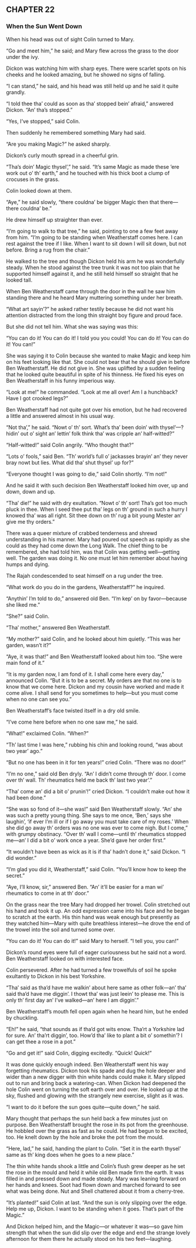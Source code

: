 ## CHAPTER 22
### When the Sun Went Down
When his head was out of sight Colin turned to Mary.

“Go and meet him,” he said; and Mary flew across the grass to the door under the ivy.

Dickon was watching him with sharp eyes. There were scarlet spots on his cheeks and he looked amazing, but he showed no signs of falling.

“I can stand,” he said, and his head was still held up and he said it quite grandly.

“I told thee tha’ could as soon as tha’ stopped bein’ afraid,” answered Dickon. “An’ tha’s stopped.”

“Yes, I’ve stopped,” said Colin.

Then suddenly he remembered something Mary had said.

“Are you making Magic?” he asked sharply.

Dickon’s curly mouth spread in a cheerful grin.

“Tha’s doin’ Magic thysel’,” he said. “It’s same Magic as made these ’ere work out o’ th’ earth,” and he touched with his thick boot a clump of crocuses in the grass.

Colin looked down at them.

“Aye,” he said slowly, “there couldna’ be bigger Magic then that there—there couldna’ be.”

He drew himself up straighter than ever.

“I’m going to walk to that tree,” he said, pointing to one a few feet away from him. “I’m going to be standing when Weatherstaff comes here. I can rest against the tree if I like. When I want to sit down I will sit down, but not before. Bring a rug from the chair.”

He walked to the tree and though Dickon held his arm he was wonderfully steady. When he stood against the tree trunk it was not too plain that he supported himself against it, and he still held himself so straight that he looked tall.

When Ben Weatherstaff came through the door in the wall he saw him standing there and he heard Mary muttering something under her breath.

“What art sayin’?” he asked rather testily because he did not want his attention distracted from the long thin straight boy figure and proud face.

But she did not tell him. What she was saying was this:

“You can do it! You can do it! I told you you could! You can do it! You can do it! You can!”

She was saying it to Colin because she wanted to make Magic and keep him on his feet looking like that. She could not bear that he should give in before Ben Weatherstaff. He did not give in. She was uplifted by a sudden feeling that he looked quite beautiful in spite of his thinness. He fixed his eyes on Ben Weatherstaff in his funny imperious way.

“Look at me!” he commanded. “Look at me all over! Am I a hunchback? Have I got crooked legs?”

Ben Weatherstaff had not quite got over his emotion, but he had recovered a little and answered almost in his usual way.

“Not tha’,” he said. “Nowt o’ th’ sort. What’s tha’ been doin’ with thysel’—? hidin’ out o’ sight an’ lettin’ folk think tha’ was cripple an’ half-witted?”

“Half-witted!” said Colin angrily. “Who thought that?”

“Lots o’ fools,” said Ben. “Th’ world’s full o’ jackasses brayin’ an’ they never bray nowt but lies. What did tha’ shut thysel’ up for?”

“Everyone thought I was going to die,” said Colin shortly. “I’m not!”

And he said it with such decision Ben Weatherstaff looked him over, up and down, down and up.

“Tha’ die!” he said with dry exultation. “Nowt o’ th’ sort! Tha’s got too much pluck in thee. When I seed thee put tha’ legs on th’ ground in such a hurry I knowed tha’ was all right. Sit thee down on th’ rug a bit young Mester an’ give me thy orders.”

There was a queer mixture of crabbed tenderness and shrewd understanding in his manner. Mary had poured out speech as rapidly as she could as they had come down the Long Walk. The chief thing to be remembered, she had told him, was that Colin was getting well—getting well. The garden was doing it. No one must let him remember about having humps and dying.

The Rajah condescended to seat himself on a rug under the tree.

“What work do you do in the gardens, Weatherstaff?” he inquired.

“Anythin’ I’m told to do,” answered old Ben. “I’m kep’ on by favor—because she liked me.”

“She?” said Colin.

“Tha’ mother,” answered Ben Weatherstaff.

“My mother?” said Colin, and he looked about him quietly. “This was her garden, wasn’t it?”

“Aye, it was that!” and Ben Weatherstaff looked about him too. “She were main fond of it.”

“It is my garden now, I am fond of it. I shall come here every day,” announced Colin. “But it is to be a secret. My orders are that no one is to know that we come here. Dickon and my cousin have worked and made it come alive. I shall send for you sometimes to help—but you must come when no one can see you.”

Ben Weatherstaff’s face twisted itself in a dry old smile.

“I’ve come here before when no one saw me,” he said.

“What!” exclaimed Colin. “When?”

“Th’ last time I was here,” rubbing his chin and looking round, “was about two year’ ago.”

“But no one has been in it for ten years!” cried Colin. “There was no door!”

“I’m no one,” said old Ben dryly. “An’ I didn’t come through th’ door. I come over th’ wall. Th’ rheumatics held me back th’ last two year’.”

“Tha’ come an’ did a bit o’ prunin’!” cried Dickon. “I couldn’t make out how it had been done.”

“She was so fond of it—she was!” said Ben Weatherstaff slowly. “An’ she was such a pretty young thing. She says to me once, ‘Ben,’ says she laughin’, ‘if ever I’m ill or if I go away you must take care of my roses.’ When she did go away th’ orders was no one was ever to come nigh. But I come,” with grumpy obstinacy. “Over th’ wall I come—until th’ rheumatics stopped me—an’ I did a bit o’ work once a year. She’d gave her order first.”

“It wouldn’t have been as wick as it is if tha’ hadn’t done it,” said Dickon. “I did wonder.”

“I’m glad you did it, Weatherstaff,” said Colin. “You’ll know how to keep the secret.”

“Aye, I’ll know, sir,” answered Ben. “An’ it’ll be easier for a man wi’ rheumatics to come in at th’ door.”

On the grass near the tree Mary had dropped her trowel. Colin stretched out his hand and took it up. An odd expression came into his face and he began to scratch at the earth. His thin hand was weak enough but presently as they watched him—Mary with quite breathless interest—he drove the end of the trowel into the soil and turned some over.

“You can do it! You can do it!” said Mary to herself. “I tell you, you can!”

Dickon’s round eyes were full of eager curiousness but he said not a word. Ben Weatherstaff looked on with interested face.

Colin persevered. After he had turned a few trowelfuls of soil he spoke exultantly to Dickon in his best Yorkshire.

“Tha’ said as tha’d have me walkin’ about here same as other folk—an’ tha’ said tha’d have me diggin’. I thowt tha’ was just leein’ to please me. This is only th’ first day an’ I’ve walked—an’ here I am diggin’.”

Ben Weatherstaff’s mouth fell open again when he heard him, but he ended by chuckling.

“Eh!” he said, “that sounds as if tha’d got wits enow. Tha’rt a Yorkshire lad for sure. An’ tha’rt diggin’, too. How’d tha’ like to plant a bit o’ somethin’? I can get thee a rose in a pot.”

“Go and get it!” said Colin, digging excitedly. “Quick! Quick!”

It was done quickly enough indeed. Ben Weatherstaff went his way forgetting rheumatics. Dickon took his spade and dug the hole deeper and wider than a new digger with thin white hands could make it. Mary slipped out to run and bring back a watering-can. When Dickon had deepened the hole Colin went on turning the soft earth over and over. He looked up at the sky, flushed and glowing with the strangely new exercise, slight as it was.

“I want to do it before the sun goes quite—quite down,” he said.

Mary thought that perhaps the sun held back a few minutes just on purpose. Ben Weatherstaff brought the rose in its pot from the greenhouse. He hobbled over the grass as fast as he could. He had begun to be excited, too. He knelt down by the hole and broke the pot from the mould.

“Here, lad,” he said, handing the plant to Colin. “Set it in the earth thysel’ same as th’ king does when he goes to a new place.”

The thin white hands shook a little and Colin’s flush grew deeper as he set the rose in the mould and held it while old Ben made firm the earth. It was filled in and pressed down and made steady. Mary was leaning forward on her hands and knees. Soot had flown down and marched forward to see what was being done. Nut and Shell chattered about it from a cherry-tree.

“It’s planted!” said Colin at last. “And the sun is only slipping over the edge. Help me up, Dickon. I want to be standing when it goes. That’s part of the Magic.”

And Dickon helped him, and the Magic—or whatever it was—so gave him strength that when the sun did slip over the edge and end the strange lovely afternoon for them there he actually stood on his two feet—laughing.